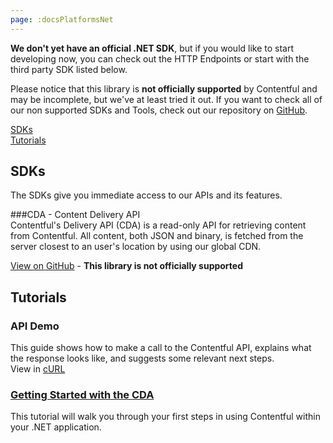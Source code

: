 ```yaml
---
page: :docsPlatformsNet
---
```


**We don't yet have an official .NET SDK**, but if you would like to start developing now, you can check out the HTTP Endpoints or start with the third party SDK listed below.

Please notice that this library is **not officially supported** by Contentful and may be incomplete, but we've at least tried it out.
If you want to check all of our non supported SDKs and Tools, check out our repository on [GitHub](https://github.com/contentful-labs/awesome-contentful).

[SDKs](#sdks)<br>
[Tutorials](#tutorials)<br>

## SDKs
The SDKs give you immediate access to our APIs and its features.

###CDA - Content Delivery API<br>
Contentful's Delivery API (CDA) is a read-only API for retrieving content from Contentful. All content, both JSON and binary, is fetched from the server closest to an user's location by using our global CDN.

[View on GitHub](https://github.com/ryan-codingintrigue/Contentful.NET) - **This library is not officially supported**

## Tutorials

### API Demo
This guide shows how to make a call to the Contentful API, explains what the response looks like, and suggests some relevant next steps.<br>
View in [cURL](/developers/api-demo/curl/)

### [Getting Started with the CDA](https://github.com/ryan-codingintrigue/Contentful.NET)
This tutorial will walk you through your first steps in using Contentful within your .NET application.